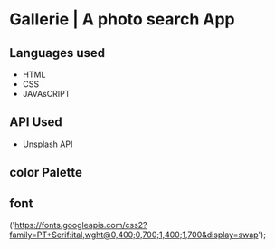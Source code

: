# Gallerie | A photo search App

## Languages used

- HTML
- CSS
- JAVAsCRIPT

## API Used

- Unsplash API

## color Palette

## font 
('https://fonts.googleapis.com/css2?family=PT+Serif:ital,wght@0,400;0,700;1,400;1,700&display=swap');